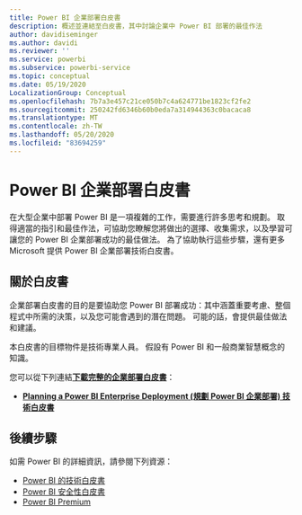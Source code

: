 ```yaml
---
title: Power BI 企業部署白皮書
description: 概述並連結至白皮書，其中討論企業中 Power BI 部署的最佳作法
author: davidiseminger
ms.author: davidi
ms.reviewer: ''
ms.service: powerbi
ms.subservice: powerbi-service
ms.topic: conceptual
ms.date: 05/19/2020
LocalizationGroup: Conceptual
ms.openlocfilehash: 7b7a3e457c21ce050b7c4a624771be1823cf2fe2
ms.sourcegitcommit: 250242fd6346b60b0eda7a314944363c0bacaca8
ms.translationtype: MT
ms.contentlocale: zh-TW
ms.lasthandoff: 05/20/2020
ms.locfileid: "83694259"
---
```

# <a name="power-bi-enterprise-deployment-whitepaper"></a>Power BI 企業部署白皮書

在大型企業中部署 Power BI 是一項複雜的工作，需要進行許多思考和規劃。 取得適當的指引和最佳作法，可協助您瞭解您將做出的選擇、收集需求，以及學習可讓您的 Power BI 企業部署成功的最佳做法。 為了協助執行這些步驟，還有更多 Microsoft 提供 Power BI 企業部署技術白皮書。

## <a name="about-the-whitepaper"></a>關於白皮書
企業部署白皮書的目的是要協助您 Power BI 部署成功：其中涵蓋重要考慮、整個程式中所需的決策，以及您可能會遇到的潛在問題。 可能的話，會提供最佳做法和建議。

本白皮書的目標物件是技術專業人員。 假設有 Power BI 和一般商業智慧概念的知識。

您可以從下列連結[**下載完整的企業部署白皮書**](https://aka.ms/PBIEnterpriseDeploymentWP)： 

* [**Planning a Power BI Enterprise Deployment (規劃 Power BI 企業部署) 技術白皮書**](https://aka.ms/PBIEnterpriseDeploymentWP)

## <a name="next-steps"></a>後續步驟

如需 Power BI 的詳細資訊，請參閱下列資源：

- [Power BI 的技術白皮書](whitepapers.md)
- [Power BI 安全性白皮書](whitepaper-powerbi-security.md)
- [Power BI Premium](https://aka.ms/pbipremiumwhitepaper)

